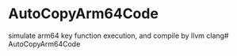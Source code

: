 # AutoCopyArm64Code
simulate arm64 key function execution, and compile by llvm clang# AutoCopyArm64Code
